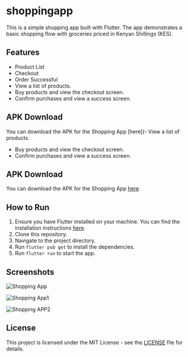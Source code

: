 # shoppingapp

This is a simple shopping app built with Flutter. The app demonstrates a basic shopping flow with groceries priced in Kenyan Shillings (KES).

## Features
- Product List
- Checkout
- Order Successful
- View a list of products.
- Buy products and view the checkout screen.
- Confirm purchases and view a success screen.

## APK Download

You can download the APK for the Shopping App [here](- View a list of products.
- Buy products and view the checkout screen.
- Confirm purchases and view a success screen.

## APK Download


You can download the APK for the Shopping App [here](9ceaf59dd0c0e5be8fffe8fe9957b6441dd1a790).

## How to Run

1. Ensure you have Flutter installed on your machine. You can find the installation instructions [here](https://flutter.dev/docs/get-started/install).
2. Clone this repository.
3. Navigate to the project directory.
4. Run `flutter pub get` to install the dependencies.
5. Run `flutter run` to start the app.

## Screenshots
![Shopping App](https://github.com/Wadonderah/SHOPPINGAPP/assets/149188641/30d4fc4b-d9ae-438d-8c42-3a3f90e241b3)







![Shopping App1](https://github.com/Wadonderah/SHOPPINGAPP/assets/149188641/105ee730-81f4-498b-b4ed-9ca6d9486133)








![Shopping APP2](https://github.com/Wadonderah/SHOPPINGAPP/assets/149188641/6f3b71d4-7dbd-4c66-84d1-1eb063373b9e)





## License

This project is licensed under the MIT License - see the [LICENSE](LICENSE) file for details.

